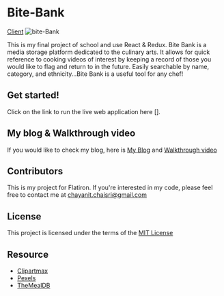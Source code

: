 # Bite-Bank

[Client](https://github.com/chay-chay/recipes-frontend)
![bite-Bank](https://user-images.githubusercontent.com/72841865/112180492-fc2a7a00-8bd1-11eb-8b82-d5483b255d21.png)

This is my final project of school and use React & Redux. Bite Bank is a media storage platform dedicated to the culinary arts. It allows for quick reference to cooking videos of interest by keeping a record of those you would like to flag and return to in the future. Easily searchable by name, category, and ethnicity…Bite Bank is a useful tool for any chef!




## Get started!

Click on the link to run the live web application here [].

## My blog & Walkthrough video

If you would like to check my blog, here is [My Blog](https://chayanit-chaisri.medium.com/react-redux-how-to-update-the-filters-after-adding-and-editing-a-form-f799a1eec22c) and [Walkthrough video](https://youtu.be/mVHMsb0lXLw)
    
## Contributors 

This is my project for Flatiron. If you're interested in my code, please feel free to contact me at [chayanit.chaisri@gmail.com](mailto:chayanit.chaisri@gmail.com)

## License

This project is licensed under the terms of the [MIT License](https://opensource.org/licenses/MIT)

## Resource

- [Clipartmax](https://www.clipartmax.com/)
- [Pexels](https://www.pexels.com/)
- [TheMealDB](https://www.themealdb.com/api.php)